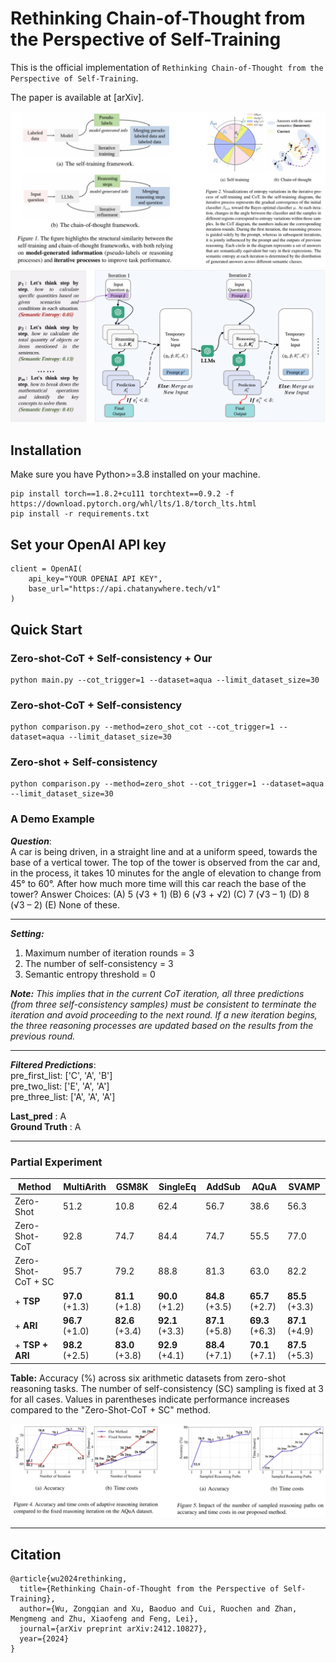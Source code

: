 # Rethinking Chain-of-Thought from the Perspective of Self-Training

This is the official implementation of `Rethinking Chain-of-Thought from the Perspective of Self-Training`.

[//]: # (The paper is available at [arXiv]&#40;https://arxiv.org/abs/2205.11916&#41;.)
The paper is available at [arXiv].


<div align="center">
<img src="img/fra-st-cot.png">
</div>

<div align="center">
<img src="img/framework.png">
</div>



## Installation
Make sure you have Python>=3.8 installed on your machine.
```
pip install torch==1.8.2+cu111 torchtext==0.9.2 -f https://download.pytorch.org/whl/lts/1.8/torch_lts.html
pip install -r requirements.txt
```

## Set your OpenAI API key
```
client = OpenAI(
    api_key="YOUR OPENAI API KEY",
    base_url="https://api.chatanywhere.tech/v1"
)
```

## Quick Start

### Zero-shot-CoT + Self-consistency + Our
```
python main.py --cot_trigger=1 --dataset=aqua --limit_dataset_size=30
```

### Zero-shot-CoT + Self-consistency
```
python comparison.py --method=zero_shot_cot --cot_trigger=1 --dataset=aqua --limit_dataset_size=30
```

### Zero-shot + Self-consistency
```
python comparison.py --method=zero_shot --cot_trigger=1 --dataset=aqua --limit_dataset_size=30
```

### A Demo Example
_**Question**_: \
A car is being driven, in a straight line and at a uniform speed, towards the base of a vertical tower. The top of the tower is observed from the car and, in the process, it takes 10 minutes for the angle of elevation to change from 45° to 60°. After how much more time will this car reach the base of the tower? Answer Choices: (A) 5 (√3 + 1)  (B) 6 (√3 + √2)  (C) 7 (√3 – 1)  (D) 8 (√3 – 2)  (E) None of these.


*****************************
_**Setting:**_
1) Maximum number of iteration rounds = 3
2) The number of self-consistency = 3
3) Semantic entropy threshold = 0

_**Note:** This implies that in the current CoT iteration, all three predictions (from three self-consistency samples) must be consistent to terminate the iteration and avoid proceeding to the next round. If a new iteration begins, the three reasoning processes are updated based on the results from the previous round._

*****************************

_**Filtered Predictions**_:\
pre_first_list:  ['C', 'A', 'B'] \
pre_two_list:  ['E', 'A', 'A'] \
pre_three_list:  ['A', 'A', 'A'] 

**Last_pred** : A \
**Ground Truth** : A


*****************************

### Partial Experiment


| **Method**                  | **MultiArith** | **GSM8K** | **SingleEq** | **AddSub** | **AQuA** | **SVAMP** |
|-----------------------------|----------------|-----------|--------------|------------|----------|-----------|
| Zero-Shot                  | 51.2           | 10.8      | 62.4         | 56.7       | 38.6     | 56.3      |
| Zero-Shot-CoT              | 92.8           | 74.7      | 84.4         | 74.7       | 55.5     | 77.0      |
| Zero-Shot-CoT + SC         | 95.7           | 79.2      | 88.8         | 81.3       | 63.0     | 82.2      |
| + **TSP** | **97.0** (+1.3) | **81.1** (+1.8) | **90.0** (+1.2) | **84.8** (+3.5) | **65.7** (+2.7) | **85.5** (+3.3) |
| + **ARI** | **96.7** (+1.0) | **82.6** (+3.4) | **92.1** (+3.3) | **87.1** (+5.8) | **69.3** (+6.3) | **87.1** (+4.9) |
| + **TSP + ARI** | **98.2** (+2.5) | **83.0** (+3.8) | **92.9** (+4.1) | **88.4** (+7.1) | **70.1** (+7.1) | **87.5** (+5.3) |

**Table:** Accuracy (%) across six arithmetic datasets from zero-shot reasoning tasks. The number of self-consistency (SC) sampling is fixed at 3 for all cases. Values in parentheses indicate performance increases compared to the "Zero-Shot-CoT + SC" method.

<div align="center">
<img src="img/compa.png">
</div>

*****************************


## Citation
```
@article{wu2024rethinking,
  title={Rethinking Chain-of-Thought from the Perspective of Self-Training},
  author={Wu, Zongqian and Xu, Baoduo and Cui, Ruochen and Zhan, Mengmeng and Zhu, Xiaofeng and Feng, Lei},
  journal={arXiv preprint arXiv:2412.10827},
  year={2024}
}
```
